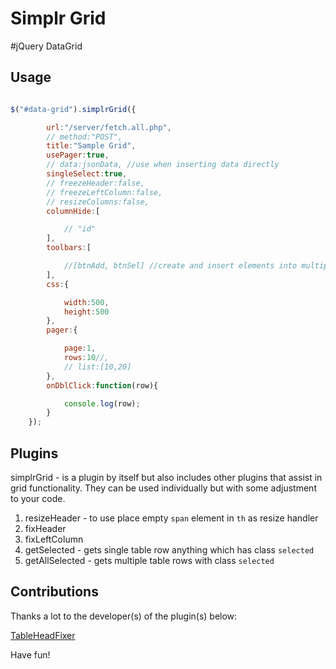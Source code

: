 Simplr Grid
===========

#jQuery DataGrid

## Usage

```js

$("#data-grid").simplrGrid({

        url:"/server/fetch.all.php",
        // method:"POST",
        title:"Sample Grid",
        usePager:true,
        // data:jsonData, //use when inserting data directly
        singleSelect:true,
        // freezeHeader:false,
        // freezeLeftColumn:false,
        // resizeColumns:false,
        columnHide:[

            // "id"
        ],
        toolbars:[

            //[btnAdd, btnSel] //create and insert elements into multiple toolbars directly
        ],
        css:{

            width:500,
            height:500
        },
        pager:{

            page:1,
            rows:10//,
            // list:[10,20]
        },
        onDblClick:function(row){

            console.log(row);
        }
    });
```

## Plugins

simplrGrid - is a plugin by itself but also includes other plugins that assist in grid functionality. They can be used individually but with some adjustment to your code.

1. resizeHeader - to use place empty `span` element in `th`  as resize handler
2. fixHeader
3. fixLeftColumn
4. getSelected - gets single table row anything which has class `selected`
5. getAllSelected - gets multiple table rows with class `selected`

## Contributions

Thanks a lot to the developer(s) of the plugin(s) below: 

[TableHeadFixer](https://github.com/lai32290/TableHeadFixer)

Have fun!
